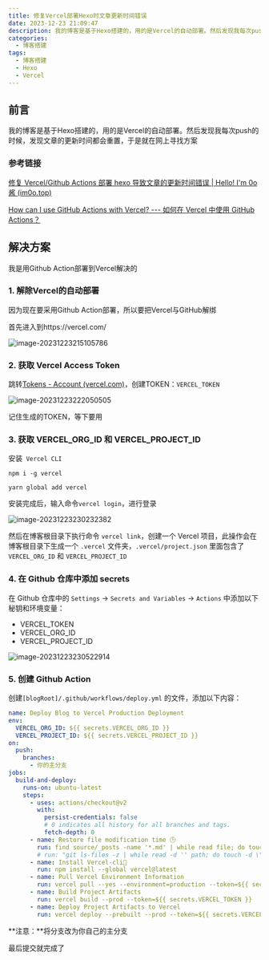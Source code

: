 ```yaml
---
title: 修复Vercel部署Hexo时文章更新时间错误
date: 2023-12-23 21:09:47
description: 我的博客是基于Hexo搭建的，用的是Vercel的自动部署。然后发现我每次push的时候，发现文章的更新时间都会重置，于是就在网上寻找方案
categories:
  - 博客搭建
tags:
  - 博客搭建
  - Hexo
  - Vercel
---
```


## 前言

我的博客是基于Hexo搭建的，用的是Vercel的自动部署。然后发现我每次push的时候，发现文章的更新时间都会重置，于是就在网上寻找方案

### 参考链接

[修复 Vercel/Github Actions 部署 hexo 导致文章的更新时间错误 | Hello! I'm 0o酱 (im0o.top)](https://blog.im0o.top/posts/c6d9de72.html)

[How can I use GitHub Actions with Vercel? --- 如何在 Vercel 中使用 GitHub Actions？](https://vercel.com/guides/how-can-i-use-github-actions-with-vercel)

## 解决方案

我是用Github Action部署到Vercel解决的

### 1. 解除Vercel的自动部署

因为现在要采用Github Action部署，所以要把Vercel与GitHub解绑

首先进入到https://vercel.com/

![image-20231223215105786](https://cdn.jsdelivr.net/gh/June-PJ/PicGo-PJ/img/image-20231223215105786.png)

### 2. 获取 Vercel Access Token

跳转[Tokens - Account (vercel.com)](https://vercel.com/account/tokens)，创建TOKEN：`VERCEL_TOKEN`

![image-20231223222050505](https://cdn.jsdelivr.net/gh/June-PJ/PicGo-PJ/img/image-20231223222050505.png)

记住生成的TOKEN，等下要用

### 3. 获取 VERCEL_ORG_ID 和 VERCEL_PROJECT_ID

安装` Vercel CLI`

```
npm i -g vercel

yarn global add vercel
```

安装完成后，输入命令`vercel login`，进行登录

![image-20231223230232382](https://cdn.jsdelivr.net/gh/June-PJ/PicGo-PJ/img/image-20231223230232382.png)

然后在博客根目录下执行命令 `vercel link`，创建一个 Vercel 项目，此操作会在博客根目录下生成一个 `.vercel` 文件夹，`.vercel/project.json` 里面包含了 `VERCEL_ORG_ID` 和 `VERCEL_PROJECT_ID`

### 4. 在 Github 仓库中添加 secrets

在 Github 仓库中的 `Settings` -> `Secrets and Variables` -> `Actions` 中添加以下秘钥和环境变量：

- VERCEL_TOKEN
- VERCEL_ORG_ID
- VERCEL_PROJECT_ID

![image-20231223230522914](https://cdn.jsdelivr.net/gh/June-PJ/PicGo-PJ/img/image-20231223230522914.png)

### 5. 创建 Github Action

创建`[blogRoot]/.github/workflows/deploy.yml` 的文件，添加以下内容：

```yml
name: Deploy Blog to Vercel Production Deployment
env:
  VERCEL_ORG_ID: ${{ secrets.VERCEL_ORG_ID }}
  VERCEL_PROJECT_ID: ${{ secrets.VERCEL_PROJECT_ID }}
on:
  push:
    branches:
      - 你的主分支
jobs:
  build-and-deploy:
    runs-on: ubuntu-latest
    steps:
      - uses: actions/checkout@v2
        with:
          persist-credentials: false
          # 0 indicates all history for all branches and tags.
          fetch-depth: 0
      - name: Restore file modification time 🕒
        run: find source/_posts -name '*.md' | while read file; do touch -d "$(git log -1 --format="@%ct" "$file")" "$file"; done
        # run: "git ls-files -z | while read -d '' path; do touch -d \"$(git log -1 --format=\"@%ct\" \"$path\")\" \"$path\"; done"
      - name: Install Vercel-cli🔧
        run: npm install --global vercel@latest
      - name: Pull Vercel Environment Information
        run: vercel pull --yes --environment=production --token=${{ secrets.VERCEL_TOKEN }}
      - name: Build Project Artifacts
        run: vercel build --prod --token=${{ secrets.VERCEL_TOKEN }}
      - name: Deploy Project Artifacts to Vercel
        run: vercel deploy --prebuilt --prod --token=${{ secrets.VERCEL_TOKEN }}
```

**注意：**将分支改为你自己的主分支

最后提交就完成了
